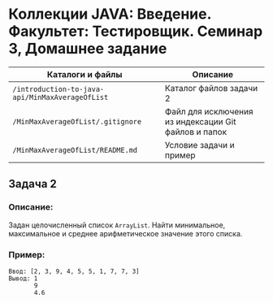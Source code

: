 # Коллекции JAVA: Введение. Факультет: Тестировщик. Семинар 3, Домашнее задание

Каталоги и файлы                                | Описание
------------------------------------------------|-----------------------------------------------------
`/introduction-to-java-api/MinMaxAverageOfList` | Каталог файлов задачи 2
`/MinMaxAverageOfList/.gitignore`               | Файл для исключения из индексации Git файлов и папок
`/MinMaxAverageOfList/README.md`                | Условие задачи и пример

## Задача 2

### Описание:

Задан целочисленный список `ArrayList`. Найти минимальное, максимальное и среднее арифметическое значение этого списка.

### Пример:

```
Ввод: [2, 3, 9, 4, 5, 5, 1, 7, 7, 3]
Вывод: 1
       9
       4.6
```


